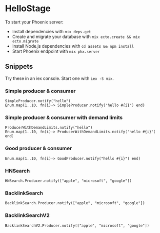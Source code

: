 # HelloStage

To start your Phoenix server:

  * Install dependencies with `mix deps.get`
  * Create and migrate your database with `mix ecto.create && mix ecto.migrate`
  * Install Node.js dependencies with `cd assets && npm install`
  * Start Phoenix endpoint with `mix phx.server`

## Snippets

Try these in an iex console. Start one with `iex -S mix`.

### Simple producer & consumer

```
SimpleProducer.notify("hello")
Enum.map(1..10, fn(i)-> SimpleProducer.notify("hello #{i}") end)
```

### Simple producer & consumer with demand limits

```
ProducerWithDemandLimits.notify("hello")
Enum.map(1..10, fn(i)-> ProducerWithDemandLimits.notify("hello #{i}") end)
```

### Good producer & consumer

```
Enum.map(1..10, fn(i)-> GoodProducer.notify("hello #{i}") end)
```

### HNSearch

```
HNSearch.Producer.notify(["apple", "microsoft", "google"])
```

### BacklinkSearch

```
BacklinkSearch.Producer.notify(["apple", "microsoft", "google"])
```

### BacklinkSearchV2

```
BacklinkSearchV2.Producer.notify(["apple", "microsoft", "google"])
```
